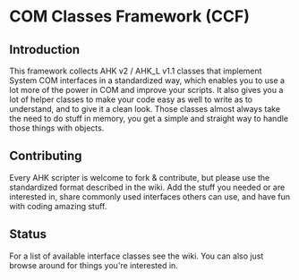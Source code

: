 # COM Classes Framework (CCF)

## Introduction
This framework collects AHK v2 / AHK_L v1.1 classes that implement System COM interfaces in a standardized way, which enables you to use a lot more of the power in COM and improve your scripts.
It also gives you a lot of helper classes to make your code easy as well to write as to understand, and to give it a clean look. Those classes almost always take the need to do stuff in memory, you get a simple and straight way to handle those things with objects.

## Contributing
Every AHK scripter is welcome to fork & contribute, but please use the standardized format described in the wiki.
Add the stuff you needed or are interested in, share commonly used interfaces others can use, and have fun with coding amazing stuff.

## Status
For a list of available interface classes see the wiki. You can also just browse around for things you're interested in.
